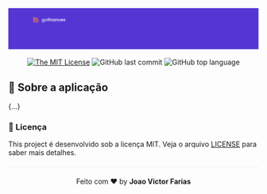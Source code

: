 <img alt="GoFinances" src="./img/appHeader.png" />

<div align="center">

[![The MIT License](https://img.shields.io/badge/license-MIT-green.svg?style=flat-square)](http://github.com/jvictorfarias/gofinances/LICENSE.md)
![GitHub last commit](https://img.shields.io/github/last-commit/jvictorfarias/gofinances?color=green)
![GitHub top language](https://img.shields.io/github/languages/top/jvictorfarias/gofinances)


</div>



## :rocket: Sobre a aplicação

{...}

### :memo: Licença

This project é desenvolvido sob a licença MIT. Veja o arquivo [LICENSE](LICENSE.md) para saber mais detalhes.

<p align="center" style="margin-top: 20px; border-top: 1px solid #eee; padding-top: 20px;">Feito com ❤️ by <strong> Joao Victor Farias </p>
